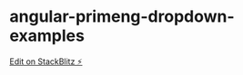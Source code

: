 # angular-primeng-dropdown-examples

[Edit on StackBlitz ⚡️](https://stackblitz.com/edit/angular-primeng-dropdown-examples)